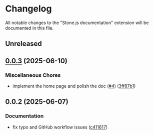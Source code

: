 # Changelog

All notable changes to the "Stone.js documentation" extension will be documented in this file.

## Unreleased

## [0.0.3](https://github.com/stonemjs/docs/compare/v0.0.2...v0.0.3) (2025-06-10)


### Miscellaneous Chores

* implement the home page and polish the doc ([#4](https://github.com/stonemjs/docs/issues/4)) ([3ff87b1](https://github.com/stonemjs/docs/commit/3ff87b1d2eff5faf3701d652b163c1522ec98f4f))

## 0.0.2 (2025-06-07)


### Documentation

* fix typo and GitHub workflow issues ([c411617](https://github.com/stonemjs/docs/commit/c41161796b8db77af6dff09139c4fb68986d7635))
